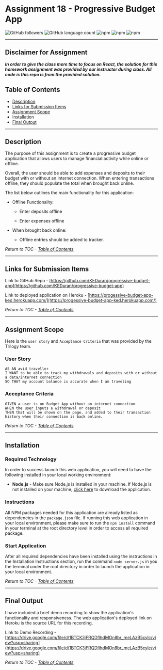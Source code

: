 # Assignment 18 - Progressive Budget App

![GitHub followers](https://img.shields.io/github/followers/KEDuran?logo=GitHub&style=flat)
![GitHub language count](https://img.shields.io/github/languages/count/KEDuran/employee_directory?color=orange&logo=GitHub&style=flat)
![npm](https://img.shields.io/npm/v/express?color=purple&label=express&logo=NPM)
![npm](https://img.shields.io/npm/v/mongoose?color=red&label=mongoose&logo=NPM)
![npm](https://img.shields.io/npm/v/morgan?color=light&label=morgan&logo=NPM)

---

## Disclaimer for Assignment

**_In order to give the class more time to focus on React, the solution for this homework assignment was provided by our instructor during class. All code is this repo is from the provided solution._**

## Table of Contents

- [Description](#description)
- [Links for Submission Items](#links-for-submission-items)
- [Assignment Scope](#assignment-scope)
- [Installation](#installation)
- [Final Output](#final-output)

---

## Description

The purpose of this assignment is to create a progressive budget application that allows users to manage financial activity while online or offline.

Overall, the user should be able to add expenses and deposits to their budget with or without an internet connection. When entering transactions offline, they should populate the total when brought back online.

The list below outlines the main functionality for this application:

- Offline Functionality:

  - Enter deposits offline

  - Enter expenses offline

- When brought back online:

  - Offline entries should be added to tracker.

_Return to TOC - [Table of Contents](#table-of-contents)_

---

## Links for Submission Items

Link to GitHub Repo - [https://github.com/KEDuran/progressive-budget-app](https://github.com/KEDuran/progressive-budget-app)

Link to deployed application on Heroku - [https://progessive-budget-app-ked.herokuapp.com/](https://progessive-budget-app-ked.herokuapp.com/)

_Return to TOC - [Table of Contents](#table-of-contents)_

---

## Assignment Scope

Here is the `user story` and `Acceptance Criteria` that was provided by the Trilogy team.

### User Story

```
AS AN avid traveller
I WANT to be able to track my withdrawals and deposits with or without a data/internet connection
SO THAT my account balance is accurate when I am traveling
```

### Acceptance Criteria

```
GIVEN a user is on Budget App without an internet connection
WHEN the user inputs a withdrawal or deposit
THEN that will be shown on the page, and added to their transaction history when their connection is back online.
```

_Return to TOC - [Table of Contents](#table-of-contents)_

---

## Installation

### Required Technology

In order to success launch this web application, you will need to have the following installed in your local working environment:

- **Node.js** - Make sure Node.js is installed in your machine. If Node.js is not installed on your machine, [click here](https://nodejs.org/en/) to download the application.

### Instructions

All NPM packages needed for this application are already listed as dependencies in the `package.json` file. If running this web application in your local environment, please make sure to run the `npm install` command in your terminal at the root directory level in order to access all required package.

### Start Application

After all required dependencies have been installed using the instructions in the Installation Instructions section, run the command `node server.js` in you the terminal under the root directory in order to launch the application in your local environment.

_Return to TOC - [Table of Contents](#table-of-contents)_

---

## Final Output

I have included a brief demo recording to show the application's functionality and responsiveness. The web application's deployed link on Heroku is the source URL for this recording.

Link to Demo Recording - [https://drive.google.com/file/d/1BTCK3jFRQDflhdMOn8br_meLAzB5cylc/view?usp=sharing](https://drive.google.com/file/d/1BTCK3jFRQDflhdMOn8br_meLAzB5cylc/view?usp=sharing)

_Return to TOC - [Table of Contents](#table-of-contents)_
